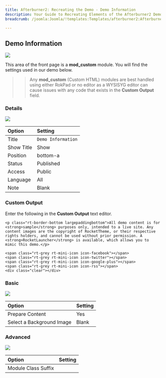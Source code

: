 ```yaml
---
title: Afterburner2: Recreating the Demo - Demo Information
description: Your Guide to Recreating Elements of the Afterburner2 Demo for Joomla
breadcrumb: /joomla:Joomla/!templates:Templates/afterburner2:Afterburner2

---
```


Demo Information
-----

![][demo]

This area of the front page is a **mod_custom** module. You will find the settings used in our demo below.

>> Any **mod_custom** (Custom HTML) modules are best handled using either RokPad or no editor as a WYSISYG editor can cause issues with any code that exists in the **Custom Output** field.

### Details

![][demo2]

| Option     | Setting             |  
| :--------- | :------------------ |  
| Title      | `Demo Information`  |  
| Show Title | Show                |  
| Position   | bottom-a            |  
| Status     | Published           |  
| Access     | Public              |  
| Language   | All                 |  
| Note       | Blank               |  

### Custom Output

Enter the following in the **Custom Output** text editor.

~~~
<p class="rt-border-bottom largepaddingbottom">All demo content is for <strong>sample</strong> purposes only, intended to a live site. Any content images are the copyright of RocketTheme, or their respective rights holders, and cannot be used without prior permission. A <strong>RocketLauncher</strong> is available, which allows you to mimic this demo.</p>

<span class="rt-grey rt-mini-icon icon-facebook"></span>
<span class="rt-grey rt-mini-icon icon-twitter"></span>
<span class="rt-grey rt-mini-icon icon-google-plus"></span>
<span class="rt-grey rt-mini-icon icon-rss"></span>
<div class="clear"></div>
~~~

### Basic

![][demo3]

| Option                    | Setting |  
| :------------------------ | :------ |  
| Prepare Content           | Yes     |  
| Select a Background Image | Blank   |

### Advanced

![][demo4]

| Option              | Setting |  
| :------------------ | :------ |  
| Module Class Suffix |         |  

[demo]: assets/demo_6.jpeg
[demo2]: assets/info_1.jpeg
[demo3]: assets/info_2.jpeg
[demo4]: assets/info_3.jpeg